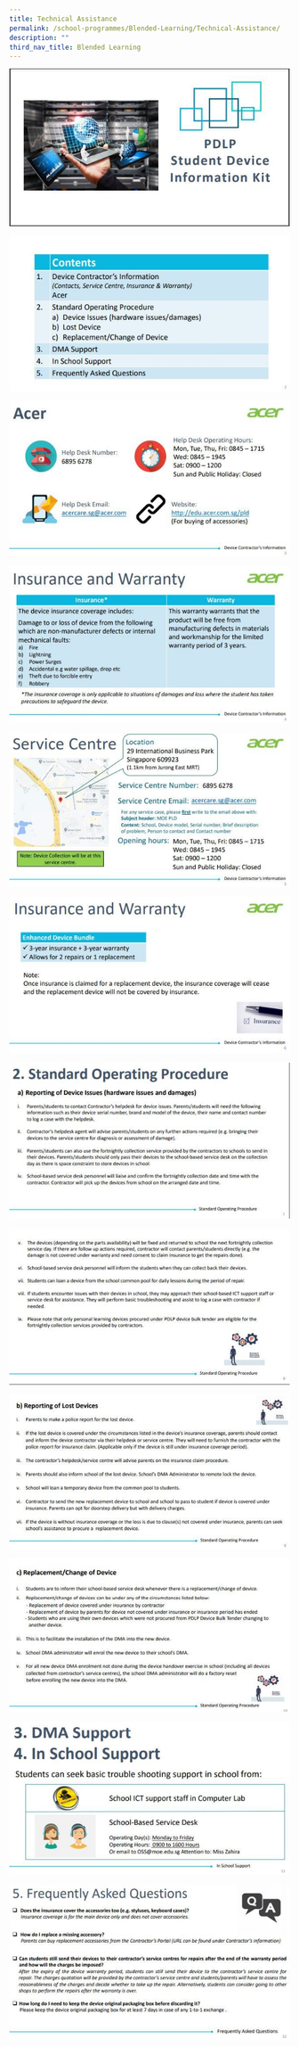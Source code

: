 ```yaml
---
title: Technical Assistance
permalink: /school-programmes/Blended-Learning/Technical-Assistance/
description: ""
third_nav_title: Blended Learning
---
```

![](/images/School%20Programmes/Blended%20Learning/Technical%20Assistance/T01.jpg)

![](/images/School%20Programmes/Blended%20Learning/Technical%20Assistance/T02.jpg)

![](/images/School%20Programmes/Blended%20Learning/Technical%20Assistance/T03.jpg)

![](/images/School%20Programmes/Blended%20Learning/Technical%20Assistance/T04.jpg)

![](/images/School%20Programmes/Blended%20Learning/Technical%20Assistance/T05.jpg)

![](/images/School%20Programmes/Blended%20Learning/Technical%20Assistance/T06.jpg)

![](/images/School%20Programmes/Blended%20Learning/Technical%20Assistance/T07.jpg)

![](/images/School%20Programmes/Blended%20Learning/Technical%20Assistance/T08.jpg)

![](/images/School%20Programmes/Blended%20Learning/Technical%20Assistance/T09.jpg)

![](/images/School%20Programmes/Blended%20Learning/Technical%20Assistance/T10.jpg)

![](/images/School%20Programmes/Blended%20Learning/Technical%20Assistance/T11.jpg)

![](/images/School%20Programmes/Blended%20Learning/Technical%20Assistance/T12.jpg)